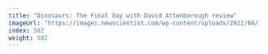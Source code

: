 ```yaml
---
title: "Dinosaurs: The Final Day with David Attenborough review"
imageUrl: "https://images.newscientist.com/wp-content/uploads/2022/04/14163937/sei98794600.jpg?width=600"
index: 582
weight: 582
---
```

